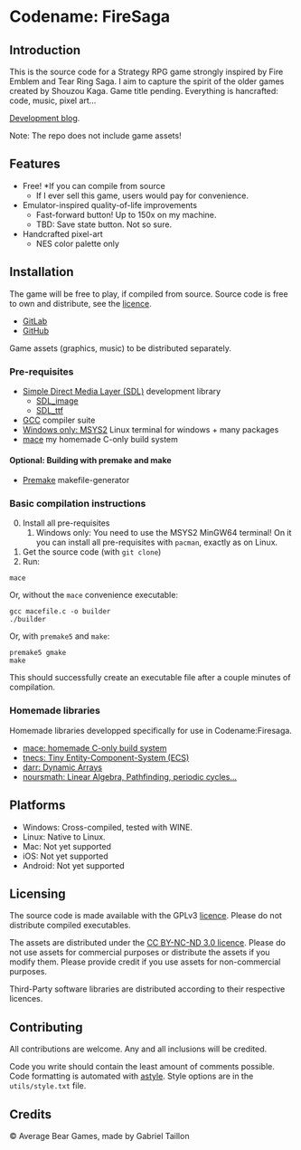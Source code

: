 # Codename: FireSaga

## Introduction
This is the source code for a Strategy RPG game strongly inspired by Fire Emblem and Tear Ring Saga.
I aim to capture the spirit of the older games created by Shouzou Kaga.
Game title pending.
Everything is hancrafted: code, music, pixel art...

[Development blog](https://averagebear.game.blog/).

<!-- The game is available for sale at... -->

Note: The repo does not include game assets!

## Features
- Free! \*If you can compile from source
	- If I ever sell this game, users would pay for convenience.
- Emulator-inspired quality-of-life improvements
	- Fast-forward button! Up to 150x on my machine.
	- TBD: Save state button. Not so sure.
- Handcrafted pixel-art
	- NES color palette only

## Installation
The game will be free to play, if compiled from source.
Source code is free to own and distribute, see the [licence](https://gitlab.com/Gabinou/firesagamaker/-/blob/master/LICENCE_SRC.md).

- [GitLab](https://gitlab.com/Gabinou/firesagamaker) 
- [GitHub](https://github.com/Gabinou/Codename_FireSaga) 

Game assets (graphics, music) to be distributed separately.

### Pre-requisites
- [Simple Direct Media Layer (SDL)](https://www.libsdl.org/download-2.0.php) development library
	- [SDL_image](https://github.com/libsdl-org/SDL_image)
	- [SDL_ttf](https://github.com/libsdl-org/SDL_ttf)
- [GCC](https://gcc.gnu.org/install/binaries.html) compiler suite
- [Windows only: MSYS2](https://www.msys2.org/) Linux terminal for windows + many packages
- [mace](https://github.com/Gabinou/mace) my homemade C-only build system

#### Optional: Building with premake and make
- [Premake](https://premake.github.io/) makefile-generator

### Basic compilation instructions
0. Install all pre-requisites
	1. Windows only: You need to use the MSYS2 MinGW64 terminal! On it you can install all pre-requisites with `pacman`, exactly as on Linux.
1. Get the source code (with `git clone`)
2. Run:
```
mace
```
Or, without the `mace` convenience executable:
```
gcc macefile.c -o builder
./builder
```

Or, with `premake5` and `make`:
```
premake5 gmake
make
```

This should successfully create an executable file after a couple minutes of compilation.

### Homemade libraries 
Homemade libraries developped specifically for use in Codename:Firesaga. 

- [mace: homemade C-only build system](https://github.com/Gabinou/mace)
- [tnecs: Tiny Entity-Component-System (ECS)](https://gitlab.com/Gabinou/tnecs)
- [darr: Dynamic Arrays](https://gitlab.com/Gabinou/darr)
- [noursmath: Linear Algebra, Pathfinding, periodic cycles...](https://gitlab.com/Gabinou/noursmath)

## Platforms
- Windows:
	Cross-compiled, tested with WINE.
- Linux:
	Native to Linux.
- Mac:
	Not yet supported
- iOS:
	Not yet supported
- Android:
	Not yet supported

## Licensing
The source code is made available with the GPLv3 [licence](https://gitlab.com/Gabinou/firesagamaker/-/blob/master/LICENCE_SRC.md).
Please do not distribute compiled executables.

The assets are distributed under the [CC BY-NC-ND 3.0 licence](https://gitlab.com/Gabinou/firesagamaker/-/blob/master/LICENCE_ASSETS.md). Please do not use assets for commercial purposes or distribute the assets if you modify them. Please provide credit if you use assets for non-commercial purposes.

Third-Party software libraries are distributed according to their respective licences.

## Contributing
All contributions are welcome. 
Any and all inclusions will be credited.

Code you write should contain the least amount of comments possible.
Code formatting is automated with [astyle](http://astyle.sourceforge.net/). 
Style options are in the `utils/style.txt` file.

## Credits
:copyright: Average Bear Games, made by Gabriel Taillon